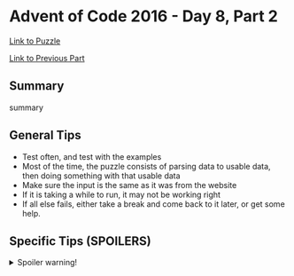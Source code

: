 # Advent of Code 2016 - Day 8, Part 2

[Link to Puzzle](https://adventofcode.com/2016/day/8#part2)

[Link to Previous Part](https://github.com/CodingAP/unofficial-aoc-syllabus/blob/main/years/2016/day8/part1.md)

## Summary
summary

## General Tips
- Test often, and test with the examples
- Most of the time, the puzzle consists of parsing data to usable data, then doing something with that usable data
- Make sure the input is the same as it was from the website
- If it is taking a while to run, it may not be working right
- If all else fails, either take a break and come back to it later, or get some help.

## Specific Tips (SPOILERS)
<details> <summary>Spoiler warning!</summary>

specific tips

</details>